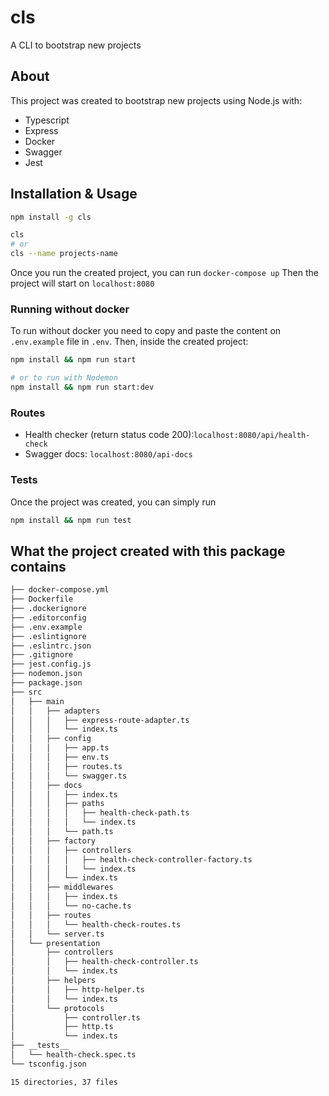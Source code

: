 # cls
A CLI to bootstrap new projects

## About
This project was created to bootstrap new projects using Node.js with:
- Typescript
- Express
- Docker
- Swagger
- Jest

## Installation & Usage
```bash
npm install -g cls

cls
# or
cls --name projects-name
```

Once you run the created project, you can run `docker-compose up`
Then the project will start on `localhost:8080`

### Running without docker
To run without docker you need to copy and paste the content on `.env.example` file in `.env`. Then, inside the created project:
```bash
npm install && npm run start

# or to run with Nodemon
npm install && npm run start:dev
```

### Routes
- Health checker (return status code 200):`localhost:8080/api/health-check`
- Swagger docs: `localhost:8080/api-docs`

### Tests
Once the project was created, you can simply run
```bash
npm install && npm run test
```

## What the project created with this package contains
```bash
├── docker-compose.yml
├── Dockerfile
├── .dockerignore
├── .editorconfig
├── .env.example
├── .eslintignore
├── .eslintrc.json
├── .gitignore
├── jest.config.js
├── nodemon.json
├── package.json
├── src
│   ├── main
│   │   ├── adapters
│   │   │   ├── express-route-adapter.ts
│   │   │   └── index.ts
│   │   ├── config
│   │   │   ├── app.ts
│   │   │   ├── env.ts
│   │   │   ├── routes.ts
│   │   │   └── swagger.ts
│   │   ├── docs
│   │   │   ├── index.ts
│   │   │   ├── paths
│   │   │   │   ├── health-check-path.ts
│   │   │   │   └── index.ts
│   │   │   └── path.ts
│   │   ├── factory
│   │   │   ├── controllers
│   │   │   │   ├── health-check-controller-factory.ts
│   │   │   │   └── index.ts
│   │   │   └── index.ts
│   │   ├── middlewares
│   │   │   ├── index.ts
│   │   │   └── no-cache.ts
│   │   ├── routes
│   │   │   └── health-check-routes.ts
│   │   └── server.ts
│   └── presentation
│       ├── controllers
│       │   ├── health-check-controller.ts
│       │   └── index.ts
│       ├── helpers
│       │   ├── http-helper.ts
│       │   └── index.ts
│       └── protocols
│           ├── controller.ts
│           ├── http.ts
│           └── index.ts
├── __tests__
│   └── health-check.spec.ts
└── tsconfig.json

15 directories, 37 files
```
